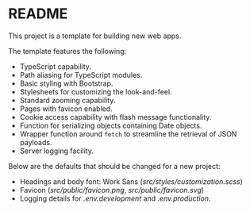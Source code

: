 # README

This project is a template for building new web apps.

The template features the following:

- TypeScript capability.
- Path aliasing for TypeScript modules.
- Basic styling with Bootstrap.
- Stylesheets for customizing the look-and-feel.
- Standard zooming capability.
- Pages with favicon enabled.
- Cookie access capability with flash message functionality.
- Function for serializing objects containing Date objects.
- Wrapper function around `fetch` to streamline the retrieval of JSON payloads.
- Server logging facility.

Below are the defaults that should be changed for a new project:

- Headings and body font: Work Sans (_src/styles/customization.scss_)
- Favicon (_src/public/favicon.png_, _src/public/favicon.svg_)
- Logging details for _.env.development_ and _.env.production_.
